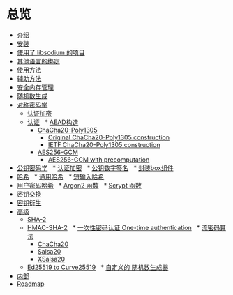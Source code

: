 # 总览


* [介绍](README.md)
* [安装](installation/README.md)
* [使用了 libsodium 的项目](libsodium_users/README.md)
* [其他语言的绑定](bindings_for_other_languages/README.md)
* [使用方法](usage/README.md)
* [辅助方法](helpers/README.md)
* [安全内存管理](helpers/memory_management.md)
* [随机数生成](generating_random_data/README.md)
* [对称密码学](secret-key_cryptography/README.md)
   * [认证加密](secret-key_cryptography/authenticated_encryption.md)
   * [认证](secret-key_cryptography/secret-key_authentication.md)
   * [AEAD构造](secret-key_cryptography/aead.md)
       * [ChaCha20-Poly1305](secret-key_cryptography/chacha20-poly1305.md)
           * [Original ChaCha20-Poly1305 construction](secret-key_cryptography/original_chacha20-poly1305_construction.md)
           * [IETF ChaCha20-Poly1305 construction](secret-key_cryptography/ietf_chacha20-poly1305_construction.md)
       * [AES256-GCM](secret-key_cryptography/aes-256-gcm.md)
           * [AES256-GCM with precomputation](secret-key_cryptography/aes-gcm_with_precomputation.md)
* [公钥密码学](public-key_cryptography/README.md)
   * [认证加密](public-key_cryptography/authenticated_encryption.md)
   * [公钥数字签名](public-key_cryptography/public-key_signatures.md)
   * [封装box组件](public-key_cryptography/sealed_boxes.md)
* [哈希](hashing/README.md)
   * [通用哈希](hashing/generic_hashing.md)
   * [短输入哈希](hashing/short-input_hashing.md)
* [用户密码哈希](password_hashing/README.md)
   * [Argon2 函数](password_hashing/the_argon2i_function.md)
   * [Scrypt 函数](password_hashing/scrypt.md)
* [密钥交换](advanced/scalar_multiplication.md)
* [密钥衍生](key_derivation/README.md)
* [高级](advanced/README.md)
   * [SHA-2](advanced/sha-2_hash_function.md)
   * [HMAC-SHA-2](advanced/hmac-sha2.md)
   * [一次性密码认证 One-time authentication](advanced/poly1305.md)
   * [流密码算法](advanced/stream_ciphers.md)
       * [ChaCha20](advanced/chacha20.md)
       * [Salsa20](advanced/salsa20.md)
       * [XSalsa20](advanced/xsalsa20.md)
   * [Ed25519 to Curve25519](advanced/ed25519-curve25519.md)
   * [自定义的 随机数生成器](advanced/custom_rng.md)
* [内部](internals/README.md)
* [Roadmap](internals/roadmap.md)

